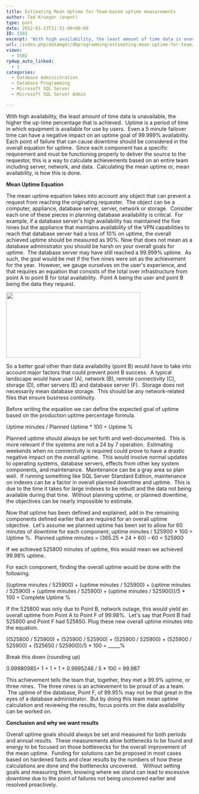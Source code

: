 ```yaml
---
title: Estimating Mean Uptime for Team-based uptime measurements
author: Ted Krueger (onpnt)
type: post
date: 2012-01-23T11:51:00+00:00
ID: 1501
excerpt: 'With high availability, the least amount of time data is unavailable, the higher the up-time percentage that is achieved.  Uptime is a period of time in which equipment is available for use by users.  Even a 5 minute failover time can have a negative im&hellip;'
url: /index.php/datamgmt/dbprogramming/estimating-mean-uptime-for-team/
views:
  - 5502
rp4wp_auto_linked:
  - 1
categories:
  - Database Administration
  - Database Programming
  - Microsoft SQL Server
  - Microsoft SQL Server Admin

---
```

With high availability, the least amount of time data is unavailable, the higher the up-time percentage that is achieved.  Uptime is a period of time in which equipment is available for use by users.  Even a 5 minute failover time can have a negative impact on an uptime goal of 99.999% availability.  Each point of failure that can cause downtime should be considered in the overall equation for uptime.  Since each component has a specific requirement and must be functioning properly to deliver the source to the requestor, this is a way to calculate achievements based on an entire team including server, network, and data.  Calculating the mean uptime or, mean availability, is how this is done.

**Mean Uptime Equation**

The mean uptime equation takes into account any object that can prevent a request from reaching the originating requester.  The object can be a computer, appliance, database server, server, network or storage.  Consider each one of these pieces in planning database availability is critical.  For example, if a database server's high availability has maintained the five nines but the appliance that maintains availability of the VPN capabilities to reach that database server had a loss of 10% on uptime, the overall achieved uptime should be measured as 90%. Now that does not mean as a database administrator you should be harsh on your overall goals for uptime.  The database server may have still reached a 99.999% uptime.  As such, the goal would be met if the five nines were set as the achievement for the year.  However, we gauge ourselves on the user's experience, and that requires an equation that consists of the total over infrastructure from point A to point B for total availability.  Point A being the user and point B being the data they request.

<div class="image_block">
  <a href="https://lessthandot.z19.web.core.windows.net/wp-content/uploads/blogs/DataMgmt/-97.png?mtime=1327282693"><img alt="" src="https://lessthandot.z19.web.core.windows.net/wp-content/uploads/blogs/DataMgmt/-97.png?mtime=1327282693" width="362" height="177" /></a>
</div>

So a better goal other than data availability (point B) would have to take into account major factors that could prevent point B success.  A typical landscape would have user (A), network (B), remote connectivity (C), storage (D), other servers (E) and database server (F).  Storage does not necessarily mean database storage.  This should be any network-related files that ensure business continuity.

Before writing the equation we can define the expected goal of uptime based on the production uptime percentage formula.

Uptime minutes / Planned Uptime * 100 = Uptime %

Planned uptime should always be set forth and well-documented.  This is more relevant if the systems are not a 24 by 7 operation.  Estimating weekends when no connectivity is required could prove to have a drastic negative impact on the overall uptime.  This would involve normal updates to operating systems, database servers, effects from other key system components, and maintenance.  Maintenance can be a gray area so plan well.  If running something like SQL Server Standard Edition, maintenance on indexes can be a factor in overall planned downtime and uptime.  This is due to the time it takes for large indexes to be rebuilt and the data not being available during that time.  Without planning uptime, or planned downtime, the objectives can be nearly impossible to estimate.

Now that uptime has been defined and explained, add in the remaining components defined earlier that are required for an overall uptime objective.  Let's assume we planned uptime has been set to allow for 60 minutes of downtime for each component; uptime minutes / 525900 \* 100 = Uptime %.  Planned uptime minutes = (365.25 \* 24 * 60) – 60 = 525900

If we achieved 525800 minutes of uptime, this would mean we achieved 99.98% uptime.

For each component, finding the overall uptime would be done with the following.

((uptime minutes / 525900) + (uptime minutes / 525900) + (uptime minutes / 525900) + (uptime minutes / 525900) + (uptime minutes / 525900))/5 * 100 = Complete Uptime %

If the 525800 was only due to Point B, network outage, this would yield an overall uptime from Point A to Point F of 99.98%.  Let's say that Point B had 525800 and Point F had 525650. Plug these new overall uptime minutes into the equation.

((525800 / 525900) + (525900 / 525900) + (525900 / 525900) + (525900 / 525900) + (525650 / 525900))/5 * 100 = \_____%

Break this down (rounding up)

0.99980985+ 1 + 1 + 1 + 0.9995246 / 5 * 100 = 99.987

This achievement tells the team that, together, they met a 99.9% uptime, or three nines.  The three nines is an achievement to be proud of as a team.  The uptime of the database, Point F, of 99.95% may not be that great in the eyes of a database administrator.  But by doing this team mean uptime calculation and reviewing the results, focus points on the data availability can be worked on.

**Conclusion and why we want results**

Overall uptime goals should always be set and measured for both periods and annual results.  These measurements allow bottlenecks to be found and energy to be focused on those bottlenecks for the overall improvement of the mean uptime.  Funding for solutions can be proposed in most cases based on hardened facts and clear results by the numbers of how these calculations are done and the bottlenecks uncovered.    Without setting goals and measuring them, knowing where we stand can lead to excessive downtime due to the point of failures not being uncovered earlier and resolved proactively.